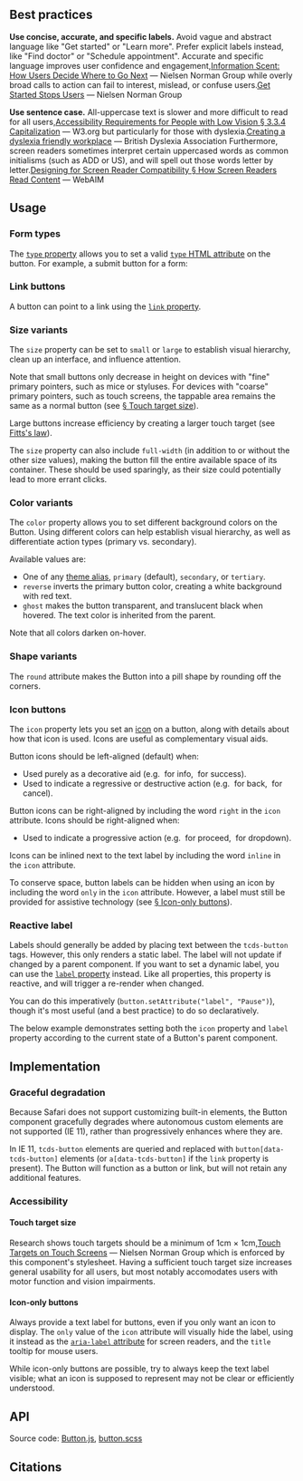 <!--lead Buttons allow users to trigger an action with a single tap, click, or keypress. They are useful to call attention to some action, or to prompt users to make an affirmative choice. lead-->

<!--twig
{% embed "@tch/includes/example.html.twig" %}
{% block content %}
<tcds-button>Example button</tcds-button>
{% endblock %}
{% endembed %}
twig-->

## Best practices
**Use concise, accurate, and specific labels.** Avoid vague and abstract language like "Get started" or "Learn more". Prefer explicit labels instead, like "Find doctor" or "Schedule appointment". Accurate and specific language improves user confidence and engagement,<span data-footnote>[Information Scent: How Users Decide Where to Go Next](https://www.nngroup.com/articles/information-scent/#:~:text=Perhaps%20the%20most,to%20click%20it.) — Nielsen Norman Group</span> while overly broad calls to action can fail to interest, mislead, or confuse users.<span data-footnote>[Get Started Stops Users](https://www.nngroup.com/articles/get-started/) — Nielsen Norman Group</span>

**Use sentence case.** All-uppercase text is slower and more difficult to read for all users,<span data-footnote>[Accessibility Requirements for People with Low Vision § 3.3.4 Capitalization](https://www.w3.org/TR/low-vision-needs/#capitalization) — W3.org</span> but particularly for those with dyslexia.<span data-footnote>[Creating a dyslexia friendly workplace](https://www.bdadyslexia.org.uk/advice/employers/creating-a-dyslexia-friendly-workplace/dyslexia-friendly-style-guide#:~:text=Avoid%20text%20in%20uppercase/capital%20letters%20and%20small%20caps%2C%20which%20can%20be%20less%20familiar%20to%20the%20reader%20and%20harder%20to%20read.) — British Dyslexia Association</span> Furthermore, screen readers sometimes interpret certain uppercased words as common initialisms (such as ADD or US), and will spell out those words letter by letter.<span data-footnote>[Designing for Screen Reader Compatibility § How Screen Readers Read Content](https://webaim.org/techniques/screenreader/#:~:text=Screen%20readers%20try%20to%20pronounce%20acronyms%2C%20if%20there%20are%20sufficient%20vowels/consonants%20to%20be%20pronounceable.%20Otherwise%2C%20they%20spell%20out%20the%20letters.) — WebAIM</span>

## Usage
### Form types
The [`type` property](#type-property) allows you to set a valid [`type` HTML attribute](https://www.w3.org/TR/2011/WD-html5-20110525/the-button-element.html#attr-button-type) on the button. For example, a submit button for a form:

<!--twig
{% embed "@tch/includes/example.html.twig" %}
{% block content %}
<tcds-button type="submit">Submit form</tcds-button>
{% endblock %}
{% endembed %}
twig-->

### Link buttons
A button can point to a link using the [`link` property](#link-property).

<!--twig
{% embed "@tch/includes/example.html.twig" %}
{% block content %}
<tcds-button link="https://www.texaschildrens.org/">Go to texaschildrens.org</tcds-button>
{% endblock %}
{% endembed %}
twig-->

### Size variants
The `size` property can be set to `small` or `large` to establish visual hierarchy, clean up an interface, and influence attention.

Note that small buttons only decrease in height on devices with "fine" primary pointers, such as mice or styluses. For devices with "coarse" primary pointers, such as touch screens, the tappable area remains the same as a normal button (see [&sect; Touch target size](#touch-target-size)).

<!--twig
{% embed "@tch/includes/example.html.twig" %}
{% block content %}
<tcds-button size="small">Small button</tcds-button>
{% endblock %}
{% endembed %}
twig-->

Large buttons increase efficiency by creating a larger touch target (see [Fitts's law](https://www.nngroup.com/videos/fittss-law-links-buttons/ "Using Fitts's Law to Make Links and Buttons Easier to Click (video) - Nielsen Norman Group")).

<!--twig
{% embed "@tch/includes/example.html.twig" %}
{% block content %}
<tcds-button size="large">Large button</tcds-button>
{% endblock %}
{% endembed %}
twig-->

The `size` property can also include `full-width` (in addition to or without the other size values), making the button fill the entire available space of its container. These should be used sparingly, as their size could potentially lead to more errant clicks.

<!--twig
{% embed "@tch/includes/example.html.twig" %}
{% block content %}
<tcds-button size="full-width">Full-width button</tcds-button>
{% endblock %}
{% endembed %}
twig-->

### Color variants
The `color` property allows you to set different background colors on the Button. Using different colors can help establish visual hierarchy, as well as differentiate action types (primary vs. secondary).

Available values are:
* One of any [theme alias](/design/color#by-theme-alias), `primary` (default), `secondary`, or `tertiary`.
* `reverse` inverts the primary button color, creating a white background with red text.
* `ghost` makes the button transparent, and translucent black when hovered. The text color is inherited from the parent.

<!--twig
{% embed "@tch/includes/example.html.twig" %}
{% block result %}
<div class="row gap-normal">
  <tcds-button>Primary button</tcds-button>
  <tcds-button color="reverse">Reversed color</tcds-button>
  <tcds-button color="ghost">Ghost button</tcds-button>
</div>
{% endblock %}
{% block code %}
<tcds-button>Primary button</tcds-button>
<tcds-button color="reverse">Reversed color</tcds-button>
<tcds-button color="ghost">Ghost button</tcds-button>
{% endblock %}
{% endembed %}
twig-->

Note that all colors darken on-hover.

### Shape variants
The `round` attribute makes the Button into a pill shape by rounding off the corners.

<!--twig
{% embed "@tch/includes/example.html.twig" %}
{% block content %}
<tcds-button round>Pill button</tcds-button>
{% endblock %}
{% endembed %}
twig-->

### Icon buttons
The `icon` property lets you set an [icon](/components/icon) on a button, along with details about how that icon is used. Icons are useful as complementary visual aids.

Button icons should be left-aligned (default) when:

* Used purely as a decorative aid (e.g. <!--twig {{ include("@tcds/components/icon/icon.html.twig", { icon: "info", label: "i inside circle" }) }} twig-->&nbsp;for info, <!--twig {{ include("@tcds/components/icon/icon.html.twig", { icon: "check", label: "Checkmark" }) }} twig-->&nbsp;for success).
* Used to indicate a regressive or destructive action (e.g. <!--twig {{ include("@tcds/components/icon/icon.html.twig", { icon: "chevron-left", label: "Left" }) }} twig-->&nbsp;for back, <!--twig {{ include("@tcds/components/icon/icon.html.twig", { icon: "x", label: "X" }) }} twig-->&nbsp;for cancel).

<!--twig
{% embed "@tch/includes/example.html.twig" %}
{% block content %}
<tcds-button icon="info">Open information</tcds-button>
{% endblock %}
{% endembed %}
twig-->

Button icons can be right-aligned by including the word `right` in the `icon` attribute. Icons should be right-aligned when:

* Used to indicate a progressive action (e.g. <!--twig {{ include("@tcds/components/icon/icon.html.twig", { icon: "chevron-right", label: "Right" }) }} twig-->&nbsp;for proceed, <!--twig {{ include("@tcds/components/icon/icon.html.twig", { icon: "chevron-down", label: "Down" }) }} twig-->&nbsp;for dropdown).

<!--twig
{% embed "@tch/includes/example.html.twig" %}
{% block content %}
<tcds-button icon="right arrow-right">Next</tcds-button>
{% endblock %}
{% endembed %}
twig-->

Icons can be inlined next to the text label by including the word `inline` in the `icon` attribute.

<!--twig
{% embed "@tch/includes/example.html.twig" %}
{% block content %}
<tcds-button icon="inline arrow-down">Download button</tcds-button>
{% endblock %}
{% endembed %}
twig-->

To conserve space, button labels can be hidden when using an icon by including the word `only` in the `icon` attribute. However, a label must still be provided for assistive technology (see [&sect; Icon-only buttons](#icon-only-buttons)).

<!--twig
{% embed "@tch/includes/example.html.twig" %}
{% block content %}
<tcds-button icon="only x">Close</tcds-button>
{% endblock %}
{% endembed %}
twig-->

### Reactive label
Labels should generally be added by placing text between the `tcds-button` tags. However, this only renders a static label. The label will not update if changed by a parent component. If you want to set a dynamic label, you can use the [`label` property](#label-property) instead. Like all properties, this property is reactive, and will trigger a re-render when changed.

You can do this imperatively (`button.setAttribute("label", "Pause")`), though it's most useful (and a best practice) to do so declaratively.

The below example demonstrates setting both the `icon` property and `label` property according to the current state of a Button's parent component.

<!--twig
{% embed "@tch/includes/example.html.twig" %}
{% block code %}
<script>
class SomeComponent extends WebComponent {
  constructor() {
    super();
    this.state.playing = false;
  }

  render() {
    return `
      <tcds-button
        part="play-pause"
        icon="${this.state.playing ? "pause" : "play"}"
        label="${this.state.playing ? "Pause" : "Play"}">
      </tcds-button>
    `;
  }

  mounted() {
    const button = this.shadowRoot.querySelector("[part=play-pause]");
    button.addEventListener("click", () => {
      this.state.playing = !this.state.playing;
    });
  }
}
</script>
{% endblock %}
{% block result %}
<tcds-button id="play-pause" icon="play" label="Play"></tcds-button>

<script>
const playPause = document.getElementById("play-pause");

playPause.addEventListener("click", () => {
  const state = playPause.getAttribute("icon");
  playPause.setAttribute("icon", state === "play" ? "pause" : "play");
  playPause.setAttribute("label", state === "play" ? "Pause" : "Play");
});
</script>
{% endblock %}
{% endembed %}
twig-->

## Implementation
### Graceful degradation
Because Safari does not support customizing built-in elements, the Button component gracefully degrades where autonomous custom elements are not supported (IE 11), rather than progressively enhances where they are.

In IE 11, `tcds-button` elements are queried and replaced with `button[data-tcds-button]` elements (or `a[data-tcds-button]` if the `link` property is present). The Button will function as a button or link, but will not retain any additional features.

### Accessibility
#### Touch target size
Research shows touch targets should be a minimum of 1cm &times; 1cm,<span data-footnote>[Touch Targets on Touch Screens](https://www.nngroup.com/articles/touch-target-size/) — Nielsen Norman Group</span> which is enforced by this component's stylesheet. Having a sufficient touch target size increases general usability for all users, but most notably accomodates users with motor function and vision impairments.

#### Icon-only buttons
Always provide a text label for buttons, even if you only want an icon to display. The `only` value of the `icon` attribute will visually hide the label, using it instead as the [`aria-label` attribute](https://www.w3.org/TR/WCAG20-TECHS/ARIA14.html) for screen readers, and the `title` tooltip for mouse users.

While icon-only buttons are possible, try to always keep the text label visible; what an icon is supposed to represent may not be clear or efficiently understood.

## API
<!--twig
{{ include("@tch/includes/api.html.twig", {
  properties: [
    {
      name: "type",
      type: "string",
      description: "Any valid <a href='https://www.w3.org/TR/2011/WD-html5-20110525/the-button-element.html#attr-button-type'>HTML button type</a>. Defaults to <code>button</code>.",
      required: "no",
    },
    {
      name: "link",
      type: "string",
      description: "The URL for the Button to link to. Turns the root element into a <code>a</code>, rather than the default <code>button</code>.",
      required: "no",
    },
    {
      name: "size",
      type: "string",
      description: "Either of <code>small</code> or <code>large</code>, optionally in addition to <code>full-width</code>.",
      required: "no",
    },
    {
      name: "color",
      type: "string",
      description: "Either of <code>primary</code> (default), <code>secondary</code>, <code>tertiary</code>, <code>reverse</code>, or <code>ghost</code>.",
      required: "no",
    },
    {
      name: "round",
      type: "boolean",
      description: "Rounds the button's corners. To enable, set the attribute with no value. To disable, omit the attribute.",
      required: "no",
    },
    {
      name: "icon",
      type: "string",
      description: "Any <a href='/components/icon#icon-library'>icon token</a>, optionally in addition to any of <code>only</code>, <code>right</code>, and <code>inline</code>.",
      required: "no",
    },
    {
      name: "controls",
      type: "string",
      description: "The ID of an element that the button programmatically controls.",
      required: "no",
    },
    {
      name: "label",
      type: "string",
      description: "The text label of the button. Only use if a <a href='#reactive-label'>reactive label</a> is needed.",
      required: "no",
    },
  ],
}) }}
twig-->

Source code: [Button.js](https://github.com/jacecotton/tcds/blob/main/assets/scripts/components/Button.js), [button.scss](https://github.com/jacecotton/tcds/blob/main/assets/styles/%40tcds/components/button.scss)

## Citations
<!--twig {{ include("@tch/components/footnotes/footnotes.html.twig") }} twig-->